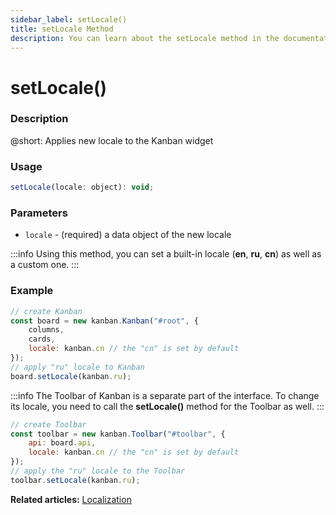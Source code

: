 ```yaml
---
sidebar_label: setLocale()
title: setLocale Method
description: You can learn about the setLocale method in the documentation of the DHTMLX JavaScript Kanban library. Browse developer guides and API reference, try out code examples and live demos, and download a free 30-day evaluation version of DHTMLX Kanban.
---
```


# setLocale()

### Description

@short: Applies new locale to the Kanban widget

### Usage

~~~jsx {}
setLocale(locale: object): void;
~~~

### Parameters

- `locale` - (required) a data object of the new locale 

:::info
Using this method, you can set a built-in locale (**en**, **ru**, **cn**) as well as a custom one.
:::

### Example

~~~jsx {8}
// create Kanban
const board = new kanban.Kanban("#root", {
	columns,
	cards,
	locale: kanban.cn // the "cn" is set by default
});
// apply "ru" locale to Kanban
board.setLocale(kanban.ru);
~~~

:::info
The Toolbar of Kanban is a separate part of the interface. To change its locale, you need to call the **setLocale()** method for the Toolbar as well.
:::

~~~jsx {7}
// create Toolbar
const toolbar = new kanban.Toolbar("#toolbar", {
	api: board.api,
	locale: kanban.cn // the "cn" is set by default
});
// apply the "ru" locale to the Toolbar
toolbar.setLocale(kanban.ru);
~~~

**Related articles:** [Localization](guides/localization.md)
